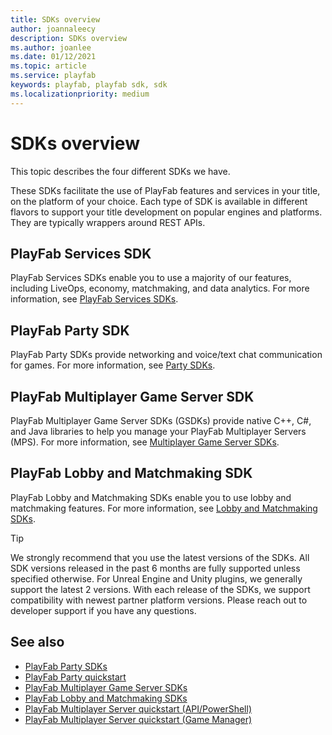 ```yaml
---
title: SDKs overview
author: joannaleecy
description: SDKs overview
ms.author: joanlee
ms.date: 01/12/2021
ms.topic: article
ms.service: playfab
keywords: playfab, playfab sdk, sdk
ms.localizationpriority: medium
---
```


# SDKs overview

This topic describes the four different SDKs we have.

These SDKs facilitate the use of PlayFab features and services in your title, on the platform of your choice. Each type of SDK is available in different flavors to support your title development on popular engines and platforms. They are typically wrappers around REST APIs.

## PlayFab Services SDK

PlayFab Services SDKs enable you to use a majority of our features, including LiveOps, economy, matchmaking, and data analytics. For more information, see [PlayFab Services SDKs](playfab-sdk-intro.md).

## PlayFab Party SDK

PlayFab Party SDKs provide networking and voice/text chat communication for games. For more information, see [Party SDKs](../features/multiplayer/networking/party-sdks.md).

## PlayFab Multiplayer Game Server SDK

PlayFab Multiplayer Game Server SDKs (GSDKs) provide native C++, C#, and Java libraries to help you manage your PlayFab Multiplayer Servers (MPS). For more information, see [Multiplayer Game Server SDKs](../features/multiplayer/servers/server-sdks.md).

## PlayFab Lobby and Matchmaking SDK

PlayFab Lobby and Matchmaking SDKs enable you to use lobby and matchmaking features. For more information, see [Lobby and Matchmaking SDKs](../features/multiplayer/lobby/lobby-matchmaking-sdks/lobby-matchmaking-sdks.md).

> [!TIP]
> We strongly recommend that you use the latest versions of the SDKs. All SDK versions released in the past 6 months are fully supported unless specified otherwise. For Unreal Engine and Unity plugins, we generally support the latest 2 versions. With each release of the SDKs, we support compatibility with newest partner platform versions. Please reach out to developer support if you have any questions.

## See also

* [PlayFab Party SDKs](../features/multiplayer/networking/party-sdks.md)
* [PlayFab Party quickstart](../features/multiplayer/networking/party-getting-started.md)
* [PlayFab Multiplayer Game Server SDKs](../features/multiplayer/servers/server-sdks.md)
* [PlayFab Lobby and Matchmaking SDKs](../features/multiplayer/lobby/lobby-matchmaking-sdks/lobby-matchmaking-sdks.md)
* [PlayFab Multiplayer Server quickstart (API/PowerShell)](../features/multiplayer/servers/quickstart-for-multiplayer-servers-api-powershell.md)
* [PlayFab Multiplayer Server quickstart (Game Manager)](../features/multiplayer/servers/quickstart-for-multiplayer-servers-game-manager.md)  
